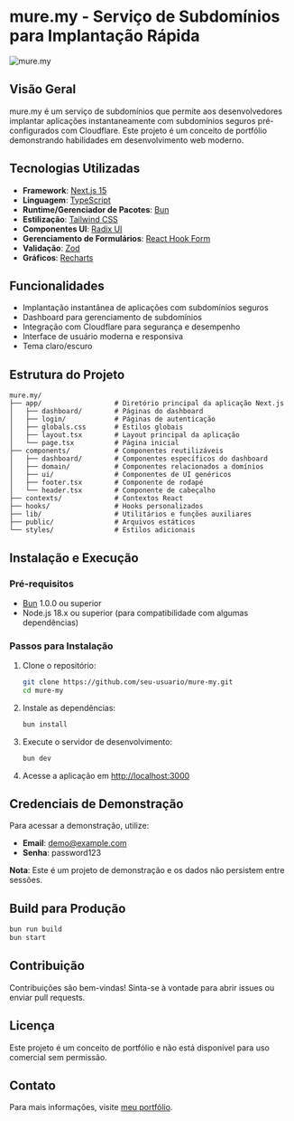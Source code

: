 # mure.my - Serviço de Subdomínios para Implantação Rápida

![mure.my](https://mure.my/og-image.png)

## Visão Geral

mure.my é um serviço de subdomínios que permite aos desenvolvedores implantar aplicações instantaneamente com subdomínios seguros pré-configurados com Cloudflare. Este projeto é um conceito de portfólio demonstrando habilidades em desenvolvimento web moderno.

## Tecnologias Utilizadas

- **Framework**: [Next.js 15](https://nextjs.org/)
- **Linguagem**: [TypeScript](https://www.typescriptlang.org/)
- **Runtime/Gerenciador de Pacotes**: [Bun](https://bun.sh/)
- **Estilização**: [Tailwind CSS](https://tailwindcss.com/)
- **Componentes UI**: [Radix UI](https://www.radix-ui.com/)
- **Gerenciamento de Formulários**: [React Hook Form](https://react-hook-form.com/)
- **Validação**: [Zod](https://zod.dev/)
- **Gráficos**: [Recharts](https://recharts.org/)

## Funcionalidades

- Implantação instantânea de aplicações com subdomínios seguros
- Dashboard para gerenciamento de subdomínios
- Integração com Cloudflare para segurança e desempenho
- Interface de usuário moderna e responsiva
- Tema claro/escuro

## Estrutura do Projeto

```
mure.my/
├── app/                  # Diretório principal da aplicação Next.js
│   ├── dashboard/        # Páginas do dashboard
│   ├── login/            # Páginas de autenticação
│   ├── globals.css       # Estilos globais
│   ├── layout.tsx        # Layout principal da aplicação
│   └── page.tsx          # Página inicial
├── components/           # Componentes reutilizáveis
│   ├── dashboard/        # Componentes específicos do dashboard
│   ├── domain/           # Componentes relacionados a domínios
│   ├── ui/               # Componentes de UI genéricos
│   ├── footer.tsx        # Componente de rodapé
│   └── header.tsx        # Componente de cabeçalho
├── contexts/             # Contextos React
├── hooks/                # Hooks personalizados
├── lib/                  # Utilitários e funções auxiliares
├── public/               # Arquivos estáticos
└── styles/               # Estilos adicionais
```

## Instalação e Execução

### Pré-requisitos

- [Bun](https://bun.sh/) 1.0.0 ou superior
- Node.js 18.x ou superior (para compatibilidade com algumas dependências)

### Passos para Instalação

1. Clone o repositório:
   ```bash
   git clone https://github.com/seu-usuario/mure-my.git
   cd mure-my
   ```

2. Instale as dependências:
   ```bash
   bun install
   ```

3. Execute o servidor de desenvolvimento:
   ```bash
   bun dev
   ```

4. Acesse a aplicação em [http://localhost:3000](http://localhost:3000)

## Credenciais de Demonstração

Para acessar a demonstração, utilize:
- **Email**: demo@example.com
- **Senha**: password123

**Nota**: Este é um projeto de demonstração e os dados não persistem entre sessões.

## Build para Produção

```bash
bun run build
bun start
```

## Contribuição

Contribuições são bem-vindas! Sinta-se à vontade para abrir issues ou enviar pull requests.

## Licença

Este projeto é um conceito de portfólio e não está disponível para uso comercial sem permissão.

## Contato

Para mais informações, visite [meu portfólio](https://allandavid.eu). 